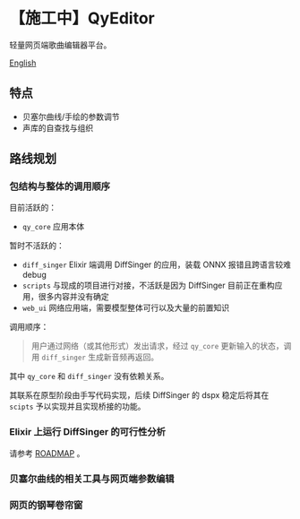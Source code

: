 # 【施工中】QyEditor

轻量网页端歌曲编辑器平台。

[English](README.en.md)

## 特点

* 贝塞尔曲线/手绘的参数调节
* 声库的自查找与组织

## 路线规划

### 包结构与整体的调用顺序

目前活跃的：

- `qy_core` 应用本体

暂时不活跃的：

- `diff_singer` Elixir 端调用 DiffSinger 的应用，装载 ONNX 报错且跨语言较难 debug
- `scripts` 与现成的项目进行对接，不活跃是因为 DiffSinger 目前正在重构应用，很多内容并没有确定
- `web_ui` 网络应用端，需要模型整体可行以及大量的前置知识

调用顺序：

> 用户通过网络（或其他形式）发出请求，经过 `qy_core` 更新输入的状态，调用 `diff_singer` 生成新音频再返回。

其中 `qy_core` 和 `diff_singer` 没有依赖关系。

其联系在原型阶段由手写代码实现，后续 DiffSinger 的 dspx 稳定后将其在 `scipts` 予以实现并且实现桥接的功能。

### Elixir 上运行 DiffSinger 的可行性分析

请参考 [ROADMAP](/apps/diff_singer/ROADMAP.md) 。

### 贝塞尔曲线的相关工具与网页端参数编辑

### 网页的钢琴卷帘窗
